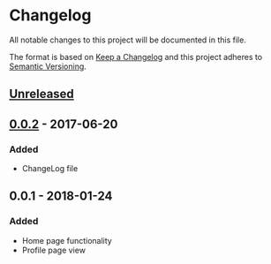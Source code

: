 # Changelog
All notable changes to this project will be documented in this file.

The format is based on [Keep a Changelog](http://keepachangelog.com/en/1.0.0/)
and this project adheres to [Semantic Versioning](http://semver.org/spec/v2.0.0.html).

[//]: # (Added for new features.)
[//]: # (Changed for changes in existing functionality.)
[//]: # (Deprecated for soon-to-be removed features.)
[//]: # (Removed for now removed features.)
[//]: # (Fixed for any bug fixes.)
[//]: # (Security in case of vulnerabilities.)

## [Unreleased]

## [0.0.2] - 2017-06-20
### Added
- ChangeLog file

## 0.0.1 - 2018-01-24
### Added
- Home page functionality
- Profile page view

[Unreleased]: https://github.com/Osein/bitefight/compare/v0.0.2...HEAD
[0.0.2]: https://github.com/Osein/bitefight/compare/v0.0.1...v0.0.2

